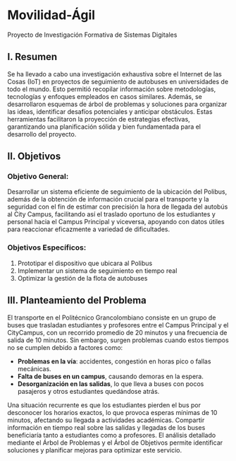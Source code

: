 # **Movilidad-Ágil**
Proyecto de Investigación Formativa de Sistemas Digitales


## I. **Resumen**

Se ha llevado a cabo una investigación exhaustiva sobre el Internet de las Cosas (IoT) en proyectos de seguimiento de autobuses en universidades de todo el mundo. Esto permitió recopilar información sobre metodologías, tecnologías y enfoques empleados en casos similares. Además, se desarrollaron esquemas de árbol de problemas y soluciones para organizar las ideas, identificar desafíos potenciales y anticipar obstáculos. Estas herramientas facilitaron la proyección de estrategias efectivas, garantizando una planificación sólida y bien fundamentada para el desarrollo del proyecto.

## II. **Objetivos**

### **Objetivo General:**
Desarrollar un sistema eficiente de seguimiento de la ubicación del Polibus, además de la obtención de información crucial para el transporte y la seguridad con el fin de estimar con precisión la hora de llegada del autobús al City Campus, facilitando así el traslado oportuno de los estudiantes y personal hacia el Campus Principal y viceversa, apoyando con datos útiles para reaccionar eficazmente a variedad de dificultades.

### **Objetivos Específicos:**
1.	Prototipar el dispositivo que ubicara al Polibus 
2.	Implementar un sistema de seguimiento en tiempo real 
3.	Optimizar la gestión de la flota de autobuses 


## III.	**Planteamiento del Problema**

El transporte en el Politécnico Grancolombiano consiste en un grupo de buses que trasladan estudiantes y profesores entre el Campus Principal y el CityCampus, con un recorrido promedio de 20 minutos y una frecuencia de salida de 10 minutos. Sin embargo, surgen problemas cuando estos tiempos no se cumplen debido a factores como:  

- **Problemas en la vía**: accidentes, congestión en horas pico o fallas mecánicas.  
- **Falta de buses en un campus**, causando demoras en la espera.  
- **Desorganización en las salidas**, lo que lleva a buses con pocos pasajeros y otros estudiantes quedándose atrás.  

Una situación recurrente es que los estudiantes pierden el bus por desconocer los horarios exactos, lo que provoca esperas mínimas de 10 minutos, afectando su llegada a actividades académicas. Compartir información en tiempo real sobre las salidas y llegadas de los buses beneficiaría tanto a estudiantes como a profesores. El análisis detallado mediante el Árbol de Problemas y el Árbol de Objetivos permite identificar soluciones y planificar mejoras para optimizar este servicio.
